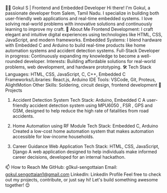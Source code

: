 👨‍💻 Gokul S | Frontend and Embedded Developer
Hi there! I'm Gokul, a passionate developer from Salem, Tamil Nadu. I specialize in building both user-friendly web applications and real-time embedded systems. I love solving real-world problems with innovative solutions and continuously learning to improve my craft.
🚀 About Me
Frontend Development: I craft elegant and intuitive digital experiences using technologies like HTML, CSS, JavaScript, and modern frameworks.
Embedded Systems: I blend hardware with Embedded C and Arduino to build real-time products like home automation systems and accident detection systems.
Full-Stack Developer in progress: Continuously expanding my knowledge to become a well-rounded developer.
Interests: Building affordable solutions for real-world problems, web development, and hardware prototyping.
🛠️ Tech Stack
Languages: HTML, CSS, JavaScript, C, C++, Embedded C
Frameworks/Libraries: React.js, Arduino IDE
Tools: VSCode, Git, Proteus, AlightMotion
Other Skills: Soldering, circuit design, frontend development
🌟 Projects
1. Accident Detection System
Tech Stack: Arduino, Embedded C
A user-friendly accident detection system using MPU6050 , FSR , GPS and GSM, designed to help reduce the high rate of fatalities from road accidents.

2. Home Automation using RF Module
Tech Stack: Embedded C, Arduino
Created a low-cost home automation system that makes automation accessible for low-income households.

3. Career Guidance Web Application
Tech Stack: HTML, CSS, JavaScript, Django
A web application designed to help individuals make informed career decisions, developed for an internal hackathon.

📫 How to Reach Me
GitHub: g0kul-sengottaian
Email: gokul.sengottaian1@gmail.com
LinkedIn: LinkedIn Profile
Feel free to check out my projects, contribute, or just say hi! Let's build something awesome together! 😊

